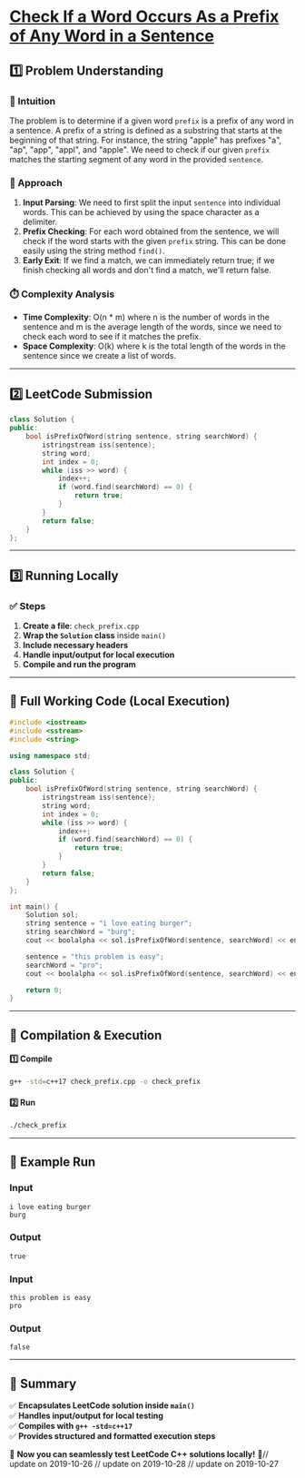 # **[Check If a Word Occurs As a Prefix of Any Word in a Sentence](https://leetcode.com/problems/check-if-a-word-occurs-as-a-prefix-of-any-word-in-a-sentence/description/)**  

## **1️⃣ Problem Understanding**  
### **📌 Intuition**  
The problem is to determine if a given word `prefix` is a prefix of any word in a sentence. A prefix of a string is defined as a substring that starts at the beginning of that string. For instance, the string "apple" has prefixes "a", "ap", "app", "appl", and "apple". We need to check if our given `prefix` matches the starting segment of any word in the provided `sentence`.

### **🚀 Approach**  
1. **Input Parsing**: We need to first split the input `sentence` into individual words. This can be achieved by using the space character as a delimiter.
2. **Prefix Checking**: For each word obtained from the sentence, we will check if the word starts with the given `prefix` string. This can be done easily using the string method `find()`.
3. **Early Exit**: If we find a match, we can immediately return true; if we finish checking all words and don't find a match, we'll return false.

### **⏱️ Complexity Analysis**  
- **Time Complexity**: O(n * m) where n is the number of words in the sentence and m is the average length of the words, since we need to check each word to see if it matches the prefix.
- **Space Complexity**: O(k) where k is the total length of the words in the sentence since we create a list of words.

---  

## **2️⃣ LeetCode Submission**  
```cpp
class Solution {
public:
    bool isPrefixOfWord(string sentence, string searchWord) {
        istringstream iss(sentence);
        string word;
        int index = 0;
        while (iss >> word) {
            index++;
            if (word.find(searchWord) == 0) {
                return true;
            }
        }
        return false;
    }
};
```  

---  

## **3️⃣ Running Locally**  
### **✅ Steps**  
1. **Create a file**: `check_prefix.cpp`  
2. **Wrap the `Solution` class** inside `main()`  
3. **Include necessary headers**  
4. **Handle input/output for local execution**  
5. **Compile and run the program**  

---  

## **📝 Full Working Code (Local Execution)**  
```cpp
#include <iostream>
#include <sstream>
#include <string>

using namespace std;

class Solution {
public:
    bool isPrefixOfWord(string sentence, string searchWord) {
        istringstream iss(sentence);
        string word;
        int index = 0;
        while (iss >> word) {
            index++;
            if (word.find(searchWord) == 0) {
                return true;
            }
        }
        return false;
    }
};

int main() {
    Solution sol;
    string sentence = "i love eating burger";
    string searchWord = "burg";
    cout << boolalpha << sol.isPrefixOfWord(sentence, searchWord) << endl; // Output: true

    sentence = "this problem is easy";
    searchWord = "pro";
    cout << boolalpha << sol.isPrefixOfWord(sentence, searchWord) << endl; // Output: false

    return 0;
}  
```  

---  

## **🔧 Compilation & Execution**  
#### **1️⃣ Compile**  
```bash
g++ -std=c++17 check_prefix.cpp -o check_prefix
```  

#### **2️⃣ Run**  
```bash
./check_prefix
```  

---  

## **🎯 Example Run**  
### **Input**  
```
i love eating burger
burg
```  
### **Output**  
```
true
```  

### **Input**  
```
this problem is easy
pro
```  
### **Output**  
```
false
```  

---  

## **📌 Summary**  
✅ **Encapsulates LeetCode solution inside `main()`**  
✅ **Handles input/output for local testing**  
✅ **Compiles with `g++ -std=c++17`**  
✅ **Provides structured and formatted execution steps**  

🚀 **Now you can seamlessly test LeetCode C++ solutions locally!** 🚀// update on 2019-10-26
// update on 2019-10-28
// update on 2019-10-27
